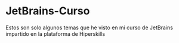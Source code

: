 # JetBrains-Curso

Estos son solo algunos temas que he visto en mi curso de JetBrains impartido en la plataforma de Hiperskills
